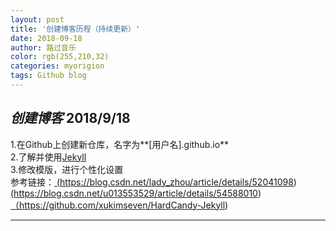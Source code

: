 ```yaml
---
layout: post
title: '创建博客历程（持续更新）'
date: 2018-09-18
author: 路过音乐
color: rgb(255,210,32)
categories: myorigion
tags: Github blog
---
```



***创建博客***  2018/9/18  <br>
---
1.在Github上创建新仓库，名字为**[用户名].github.io**  <br>
2.了解并使用[Jekyll](https://www.jekyll.com.cn/)  <br>
3.修改模版，进行个性化设置  <br>
参考链接：<a href='https://blog.csdn.net/lady_zhou/article/details/52041098' target="_blank">
         (https://blog.csdn.net/lady_zhou/article/details/52041098)</a>                               
         <a href='https://blog.csdn.net/lady_zhou/article/details/52041098' target="_blank">      (https://blog.csdn.net/u013553529/article/details/54588010)</a><br>
         <a href='https://blog.csdn.net/lady_zhou/article/details/52041098' target="_blank"> 
        （https://github.com/xukimseven/HardCandy-Jekyll)</a><br>

---

